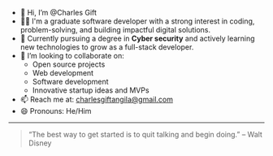 - 👋 Hi, I’m @Charles Gift
- 👨‍💻 I'm a graduate software developer with a strong interest in coding, problem-solving, and building impactful digital solutions.
- 🚀 Currently pursuing a degree in **Cyber security** and actively learning new technologies to grow as a full-stack developer.
- 🤝 I’m looking to collaborate on:
    - Open source projects
    - Web development
    - Software development
    - Innovative startup ideas and MVPs
- 📫 Reach me at: [charlesgiftangila@gmail.com](mailto:charlesgiftangila@gmail.com)
- 😄 Pronouns: He/Him


---

> “The best way to get started is to quit talking and begin doing.” – Walt Disney




<!---
Gift-World/Gift-World is a ✨ special ✨ repository because its `README.md` (this file) appears on your GitHub profile.
You can click the Preview link to take a look at your changes.
--->
